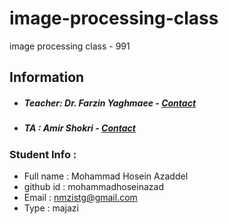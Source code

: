 # image-processing-class
image processing class - 991
   
## Information
* ##### Teacher: Dr. Farzin Yaghmaee - [Contact](mailto:f_yaghmaee@semnan.ac.ir)
* ##### TA : Amir Shokri - [Contact](mailto:amirshokri@semnan.ac.ir)

### Student Info :
* Full name : Mohammad Hosein Azaddel 
* github id : mohammadhoseinazad
* Email : nmzistg@gmail.com
* Type : majazi
